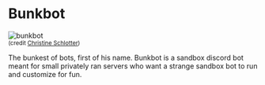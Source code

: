 # Bunkbot
![bunkbot](https://github.com/fugwenna/bunkbot/blob/docs/readme/avatar.png)
<br/> <sup>(credit [Christine Schlotter](http://christineschlotter.com))</sup>

The bunkest of bots, first of his name. Bunkbot is a sandbox discord bot meant for small privately ran servers who want a strange sandbox bot to run and customize for fun.
